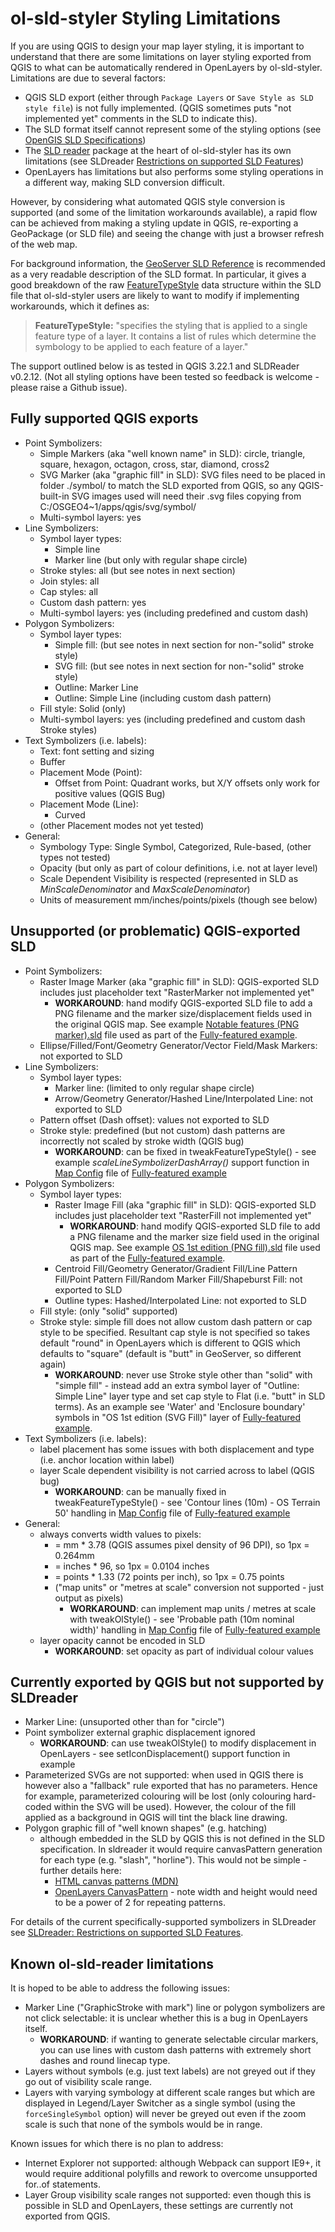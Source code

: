 # ol-sld-styler Styling Limitations

If you are using QGIS to design your map layer styling, it is important to understand that there are some limitations on layer styling exported from QGIS to what can be automatically rendered in OpenLayers by ol-sld-styler. Limitations are due to several factors:

- QGIS SLD export (either through `Package Layers` or `Save Style as SLD style file`) is not fully implemented. (QGIS sometimes puts "not implemented yet" comments in the SLD to indicate this).
- The SLD format itself cannot represent some of the styling options (see [OpenGIS SLD Specifications](https://www.ogc.org/standards/sld))
- The [SLD reader](https://www.npmjs.com/package/@nieuwlandgeo/sldreader) package at the heart of ol-sld-styler has its own limitations (see SLDreader [Restrictions on supported SLD Features](https://github.com/nieuwlandgeo/sldreader#restrictions-on-supported-sld-features))
- OpenLayers has limitations but also performs some styling operations in a different way, making SLD conversion difficult.

However, by considering what automated QGIS style conversion is supported (and some of the limitation workarounds available), a rapid flow can be achieved from making a styling update in QGIS, re-exporting a GeoPackage (or SLD file) and seeing the change with just a browser refresh of the web map.

For background information, the [GeoServer SLD Reference](https://docs.geoserver.org/stable/en/user/styling/sld/reference/index.html) is recommended as a very readable description of the SLD format. In particular, it gives a good breakdown of the raw [FeatureTypeStyle](https://docs.geoserver.org/stable/en/user/styling/sld/reference/styles.html#featuretypestyle) data structure within the SLD file that ol-sld-styler users are likely to want to modify if implementing workarounds, which it defines as:
>**FeatureTypeStyle:** "specifies the styling that is applied to a single feature type of a layer. It contains a list of rules which determine the symbology to be applied to each feature of a layer."

The support outlined below is as tested in QGIS 3.22.1 and SLDReader v0.2.12. (Not all styling options have been tested so feedback is welcome - please raise a Github issue).

## Fully supported QGIS exports

- Point Symbolizers:
  - Simple Markers (aka "well known name" in SLD): circle, triangle, square, hexagon, octagon, cross, star, diamond, cross2
  - SVG Marker (aka "graphic fill" in SLD): SVG files need to be placed in folder ./symbol/ to match the SLD exported from QGIS, so any QGIS-built-in SVG images used will need their .svg files copying from C:/OSGEO4~1/apps/qgis/svg/symbol/
  - Multi-symbol layers: yes
- Line Symbolizers:
  - Symbol layer types:
    - Simple line
    - Marker line (but only with regular shape circle)
  - Stroke styles: all (but see notes in next section)
  - Join styles: all
  - Cap styles: all
  - Custom dash pattern: yes
  - Multi-symbol layers: yes (including predefined and custom dash)
- Polygon Symbolizers:
  - Symbol layer types:
    - Simple fill: (but see notes in next section for non-"solid" stroke style)
    - SVG fill: (but see notes in next section for non-"solid" stroke style)
    - Outline: Marker Line
    - Outline: Simple Line (including custom dash pattern)
  - Fill style: Solid (only)
  - Multi-symbol layers: yes (including predefined and custom dash Stroke styles)
- Text Symbolizers (i.e. labels):
  - Text: font setting and sizing
  - Buffer
  - Placement Mode (Point):
    - Offset from Point: Quadrant works, but X/Y offsets only work for positive values (QGIS Bug)
  - Placement Mode (Line):
    - Curved
  - (other Placement modes not yet tested)
- General:
  - Symbology Type: Single Symbol, Categorized, Rule-based, (other types not tested)
  - Opacity (but only as part of colour definitions, i.e. not at layer level)
  - Scale Dependent Visibility is respected (represented in SLD as _MinScaleDenominator_ and _MaxScaleDenominator_)
  - Units of measurement mm/inches/points/pixels (though see below)

## Unsupported (or problematic) QGIS-exported SLD

- Point Symbolizers:
  - Raster Image Marker (aka "graphic fill" in SLD): QGIS-exported SLD includes just placeholder text "RasterMarker not implemented yet"
    - **WORKAROUND**: hand modify QGIS-exported SLD file to add a PNG filename and the marker size/displacement fields used in the original QGIS map. See example [Notable features (PNG marker).sld](https://github.com/richard-thomas/ol-sld-styler/tree/main/examples/dist/sld/Notable%20features%20(PNG%20marker).sld) file used as part of the [Fully-featured example](Examples.md#fully-featured-example).
  - Ellipse/Filled/Font/Geometry Generator/Vector Field/Mask Markers: not exported to SLD
- Line Symbolizers:
  - Symbol layer types:
    - Marker line: (limited to only regular shape circle)
    - Arrow/Geometry Generator/Hashed Line/Interpolated Line: not exported to SLD
  - Pattern offset (Dash offset): values not exported to SLD
  - Stroke style: predefined (but not custom) dash patterns are incorrectly not scaled by stroke width (QGIS bug)
    - **WORKAROUND**: can be fixed in tweakFeatureTypeStyle() - see example _scaleLineSymbolizerDashArray()_ support function in [Map Config](https://github.com/richard-thomas/ol-sld-styler/tree/main/examples/dist/full_mapconfig.js) file of [Fully-featured example](Examples.md#fully-featured-example)
- Polygon Symbolizers:
  - Symbol layer types:
    - Raster Image Fill (aka "graphic fill" in SLD): QGIS-exported SLD includes just placeholder text "RasterFill not implemented yet"
      - **WORKAROUND**: hand modify QGIS-exported SLD file to add a PNG filename and the marker size field used in the original QGIS map. See example [OS 1st edition (PNG fill).sld](https://github.com/richard-thomas/ol-sld-styler/tree/main/examples/dist/sld/OS%201st%20edition%20(PNG%20fill).sld) file used as part of the [Fully-featured example](Examples.md#fully-featured-example).
    - Centroid Fill/Geometry Generator/Gradient Fill/Line Pattern Fill/Point Pattern Fill/Random Marker Fill/Shapeburst Fill: not exported to SLD
    - Outline types: Hashed/Interpolated Line: not exported to SLD
  - Fill style: (only "solid" supported)
  - Stroke style: simple fill does not allow custom dash pattern or cap style to be specified. Resultant cap style is not specified so takes default "round" in OpenLayers which is different to QGIS which defaults to "square" (default is "butt" in GeoServer, so different again)
    - **WORKAROUND**: never use Stroke style other than "solid" with "simple fill" - instead add an extra symbol layer of "Outline: Simple Line" layer type and set cap style to Flat (i.e. "butt" in SLD terms). As an example see 'Water' and 'Enclosure boundary' symbols in "OS 1st edition (SVG Fill)" layer of [Fully-featured example](Examples.md#fully-featured-example).
- Text Symbolizers (i.e. labels):
  - label placement has some issues with both displacement and type (i.e. anchor location within label)
  - layer Scale dependent visibility is not carried across to label (QGIS bug)
    - **WORKAROUND**: can be manually fixed in tweakFeatureTypeStyle() - see 'Contour lines (10m) - OS Terrain 50' handling in [Map Config](https://github.com/richard-thomas/ol-sld-styler/tree/main/examples/dist/full_mapconfig.js) file of [Fully-featured example](Examples.md#fully-featured-example)
- General:
  - always converts width values to pixels:
    - = mm * 3.78 (QGIS assumes pixel density of 96 DPI), so 1px = 0.264mm
    - = inches * 96, so 1px = 0.0104 inches
    - = points * 1.33 (72 points per inch), so 1px = 0.75 points
    - ("map units" or "metres at scale" conversion not supported - just output as pixels)
      - **WORKAROUND**: can implement map units / metres at scale with tweakOlStyle() - see 'Probable path (10m nominal width)' handling in [Map Config](https://github.com/richard-thomas/ol-sld-styler/tree/main/examples/dist/full_mapconfig.js) file of [Fully-featured example](Examples.md#fully-featured-example)
  - layer opacity cannot be encoded in SLD
    - **WORKAROUND**: set opacity as part of individual colour values

## Currently exported by QGIS but not supported by SLDreader

- Marker Line: (unsuported other than for "circle")
- Point symbolizer external graphic displacement ignored
  - **WORKAROUND**: can use tweakOlStyle() to modify displacement in OpenLayers - see setIconDisplacement() support function in example
- Parameterized SVGs are not supported: when used in QGIS there is however also a "fallback" rule exported that has no parameters. Hence for example, parameterized colouring will be lost (only colouring hard-coded within the SVG will be used). However, the colour of the fill applied as a background in QGIS will tint the black line drawing.
- Polygon graphic fill of "well known shapes" (e.g. hatching)
  - although embedded in the SLD by QGIS this is not defined in the SLD specification. In sldreader it would require canvasPattern generation for each type (e.g. "slash", "horline"). This would not be simple - further details here:
    - [HTML canvas patterns (MDN)](https://developer.mozilla.org/en-US/docs/Web/API/CanvasRenderingContext2D/createPattern)
    - [OpenLayers CanvasPattern](https://openlayers.org/en/latest/examples/canvas-gradient-pattern.html) - note width and height would need to be a power of 2 for repeating patterns.

For details of the current specifically-supported symbolizers in SLDreader see [SLDreader: Restrictions on supported SLD Features](https://github.com/nieuwlandgeo/sldreader#restrictions-on-supported-sld-features).

## Known ol-sld-reader limitations

It is hoped to be able to address the following issues:

- Marker Line ("GraphicStroke with mark") line or polygon symbolizers are not click selectable: it is unclear whether this is a bug in OpenLayers itself.
  - **WORKAROUND**: if wanting to generate selectable circular markers, you can use lines with custom dash patterns with extremely short dashes and round linecap type.
- Layers without symbols (e.g. just text labels) are not greyed out if they go out of visibility scale range.
- Layers with varying symbology at different scale ranges but which are displayed in Legend/Layer Switcher as a single symbol (using the `forceSingleSymbol` option) will never be greyed out even if the zoom scale is such that none of the symbols would be in range.

Known issues for which there is no plan to address:

- Internet Explorer not supported: although Webpack can support IE9+, it would require additional polyfills and rework to overcome unsupported for..of statements.
- Layer Group visibility scale ranges not supported: even though this is possible in SLD and OpenLayers, these settings are currently not exported from QGIS.

